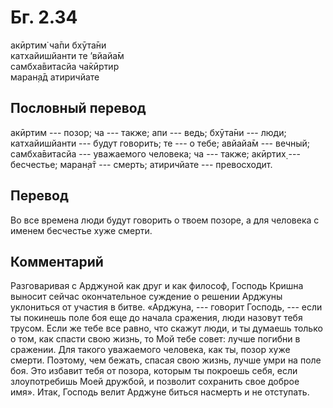 # Бг. 2.34
акӣртим̇ ча̄пи бхӯта̄ни<br/>
катхайишйанти те ’вйайа̄м<br/>
самбха̄витасйа ча̄кӣртир<br/>
маран̣а̄д атиричйате
## Пословный перевод

акӣртим --- позор; ча --- также; апи --- ведь; бхӯта̄ни --- люди;
катхайишйанти --- будут говорить; те --- о тебе; авйайа̄м --- вечный;
самбха̄витасйа --- уважаемого человека; ча --- также; акӣртих̣ ---
бесчестье; маран̣а̄т --- смерть; атиричйате --- превосходит.

## Перевод

Во все времена люди будут говорить о твоем позоре, а для человека с
именем бесчестье хуже смерти.

## Комментарий

Разговаривая с Арджуной как друг и как философ, Господь Кришна выносит
сейчас окончательное суждение о решении Арджуны уклониться от участия в
битве. «Арджуна, --- говорит Господь, --- если ты покинешь поле боя еще
до начала сражения, люди назовут тебя трусом. Если же тебе все равно,
что скажут люди, и ты думаешь только о том, как спасти свою жизнь, то
Мой тебе совет: лучше погибни в сражении. Для такого уважаемого
человека, как ты, позор хуже смерти. Поэтому, чем бежать, спасая свою
жизнь, лучше умри на поле боя. Это избавит тебя от позора, которым ты
покроешь себя, если злоупотребишь Моей дружбой, и позволит сохранить
свое доброе имя». Итак, Господь велит Арджуне биться насмерть и не
отступать.
